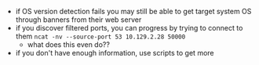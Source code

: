 - if OS version detection fails you may still be able to get target system OS through banners from their web server
- if you discover filtered ports, you can progress by trying to connect to them
```ncat -nv --source-port 53 10.129.2.28 50000```
	-  what does this even do??
- if you don't have enough information, use scripts to get more